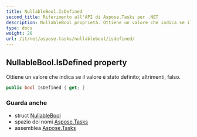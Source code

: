 ```yaml
---
title: NullableBool.IsDefined
second_title: Riferimento all'API di Aspose.Tasks per .NET
description: NullableBool proprietà. Ottiene un valore che indica se il valore è stato definito altrimenti falso.
type: docs
weight: 20
url: /it/net/aspose.tasks/nullablebool/isdefined/
---
```

## NullableBool.IsDefined property

Ottiene un valore che indica se il valore è stato definito; altrimenti, falso.

```csharp
public bool IsDefined { get; }
```

### Guarda anche

* struct [NullableBool](../)
* spazio dei nomi [Aspose.Tasks](../../nullablebool/)
* assemblea [Aspose.Tasks](../../../)


